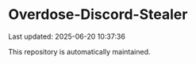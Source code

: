 # Overdose-Discord-Stealer

Last updated: 2025-06-20 10:37:36

This repository is automatically maintained.
